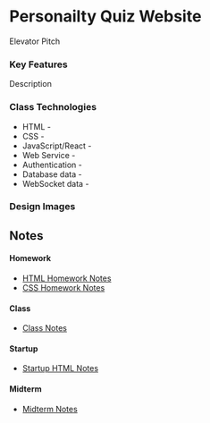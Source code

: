# Personailty Quiz Website
Elevator Pitch
### Key Features
Description
### Class Technologies
* HTML - 
* CSS - 
* JavaScript/React - 
* Web Service - 
* Authentication - 
* Database data - 
* WebSocket data - 
### Design Images

## Notes
#### Homework
* [HTML Homework Notes](HTML_Homework_Notes.md)
* [CSS Homework Notes](CSS_Homework_Notes.md)
#### Class
* [Class Notes](Class_Notes.md)
#### Startup
* [Startup HTML Notes](Startup_HTML_Notes.md)
#### Midterm
* [Midterm Notes](Midterm_Notes.md)
